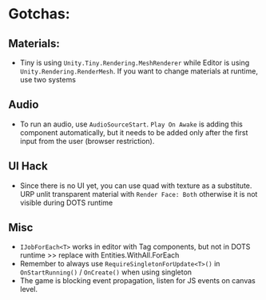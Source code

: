 # Gotchas:
## Materials:
- Tiny is using `Unity.Tiny.Rendering.MeshRenderer` while Editor is using `Unity.Rendering.RenderMesh`. If you want to
change materials at runtime, use two systems

## Audio
- To run an audio, use `AudioSourceStart`. `Play On Awake` is adding this component automatically, but it needs
to be added only after the first input from the user (browser restriction).

## UI Hack
- Since there is no UI yet, you can use quad with texture as a substitute. URP unlit transparent material with
`Render Face: Both` otherwise it is not visible during DOTS runtime

## Misc
- `IJobForEach<T>` works in editor with Tag components, but not in DOTS runtime >> replace with Entities.WithAll<T>.ForEach
- Remember to always use `RequireSingletonForUpdate<T>()` in `OnStartRunning()` / `OnCreate()` when using singleton
- The game is blocking event propagation, listen for JS events on canvas level.
